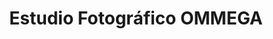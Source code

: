 ---
title: "Estudio Fotográfico OMMEGA"
url: /corregidora/estudio-fotografico-ommega/
shop: foto
---